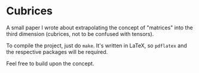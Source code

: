 # Cubrices

A small paper I wrote about extrapolating the concept of "matrices" into the third dimension (cubrices, not to be confused with tensors).

To compile the project, just do `make`. It's written in LaTeX, so `pdflatex` and the respective packages will be required.

Feel free to build upon the concept.
